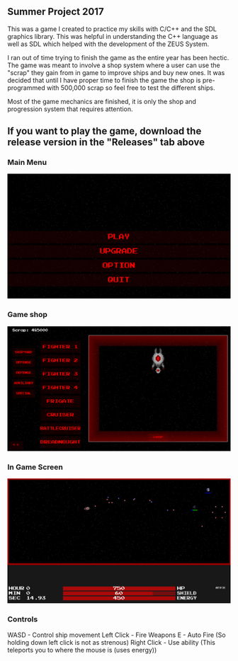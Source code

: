 #
## Summer Project 2017

This was a game I created to practice my skills with C/C++ and the SDL graphics library. This was helpful in understanding the C++ language as well as SDL which helped with the development of the ZEUS System.

I ran out of time trying to finish the game as the entire year has been hectic. The game was meant to involve a shop system where a user can use the "scrap" they gain from in game to improve ships and buy new ones. It was decided that until I have proper time to finish the game the shop is pre-programmed with 500,000 scrap so feel free to test the different ships.

Most of the game mechanics are finished, it is only the shop and progression system that requires attention.

## If you want to play the game, download the release version in the "Releases" tab above

### Main Menu
![](/demo/menu.png)

### Game shop
![](/demo/shop.png)

### In Game Screen
![](/demo/game.png)

### Controls
WASD -          Control ship movement
Left Click -    Fire Weapons
E -             Auto Fire (So holding down left click is not as strenous)
Right Click -   Use ability (This teleports you to where the mouse is (uses energy))